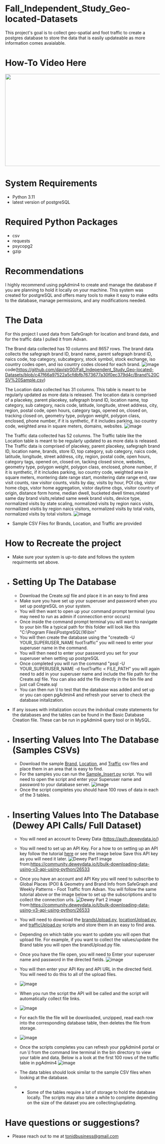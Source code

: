 # Fall_Independent_Study_Geo-located-Datasets
This project's goal is to collect geo-spatial and foot traffic to create a postgres database to store the data that is easily updateable as more information comes avaialable. 

# How-To Video Here
[<img src="https://img.youtube.com/vi/nlyKeS9mQcQ/hqdefault.jpg" width="600" height="300"
/>](https://www.youtube.com/embed/nlyKeS9mQcQ)
# System Requirements
- Python 3.11
- latest version of postgreSQL

# Required Python Packages
- csv
- requests
- psycopg2
- gzip

# Recommendations 
I highly recommend using pgAdmin4 to create and manage the database if you are planning to hold it locally on your machine. This system was created for postgreSQL and offers many tools to make it easy to make edits to the database, manage permissions, and any modifications needed. 

# The Data
For this project I used data from SafeGraph for location and brand data, and for the traffic data I pulled it from Advan.

The Brand data collected has 10 columns and 8657 rows. The brand data collects the safegraph brand ID, brand name, parent safegraph brand ID, naics code, top category, subcategory, stock symbol, stock exchange, iso country codes open, and iso country codes closed for each brand. 
![image](https://github.com/davistr00/Fall_Independent_Study_Geo-located-Datasets/assets/125899195/3b425a5e-5ddc-41a8-8dc2-3cf8f2a8de5a)
code(https://github.com/davistr00/Fall_Independent_Study_Geo-located-Datasets/blob/c47f66a97522a5cfdbfb7673677a30f0ec379d4c/Brand%20CSV%20Sample.csv)

The Location data collected has 31 columns. This table is meant to be regularly updated as more data is released. The location data is comprised of a placekey, parent placekey, safegraph brand ID, location name, top category, sub category, nacis code, latitude, longitude, street address, city, region, postal code, open hours, category tags, opened on, closed on, tracking closed on, geometry type, polygon weight, polygon class, enclosed, phone number, if it is synthetic, if it includes parking, iso country code, weighted area in square meters, domains, websites. 
![image](https://github.com/davistr00/Fall_Independent_Study_Geo-located-Datasets/assets/125899195/f731ffdf-de2c-443a-908a-c9707bb7ce6d)

The Traffic data collected has 52 columns. The Traffic table like the Location table is meant to be regularly updated to as more data is released. The Traffic data is comprised of placekey, parent placekey, safegraph brand ID, location name, brands, store ID, top category, sub category, naics code, latitude, longitude, street address, city, region, postal code, open hours, category tags, opened on, closed on, tacking closed since, websites, geometry type, polygon weight, polygon class, enclosed, phone number, if it is synthetic, if it includes parking, iso country code, weighted area in square meters, montering date range start, monitering date range end, raw visit counts, raw visitor counts, visits by day, visits by hour, POI cbg, vistor home cbgs, vistor home aggregation, vistor daytime cbgs, visitor country of origin, distance form home, median dwell, bucketed dwell times,related same day brand visits,related same week brand visits, device type, normalized visits by state scaling, normalized visits by region naics visits, normailized visitis by region naics visitors, normalized visits by total visits, normalized visits by total visitors.
![image](https://github.com/davistr00/Fall_Independent_Study_Geo-located-Datasets/assets/125899195/04f822f5-52c5-484b-9984-85dd367fb400)

* Sample CSV Files for Brands, Location, and Traffic are provided

# How to Recreate the project
- Make sure your system is up-to date and follows the system requirments set above.
- # Setting Up The Database
  - Download the Create.sql file and place it in an easy to find area
  - Make sure you have set up your superuser and password when you set up postgreSQL on your system.
  - You will then want to open up your command prompt terminal (you may need to run as admin if connecction error occurs)
  - Once inside the command prompt terminal you will want to navigate to your bin file a typical path for this folder will look like this "C:\Program Files\PostgreSQL\16\bin"
  - You will then create the database using the "createdb -U YOUR_SUPERUSER_NAME footTraffic" you will need to enter your superuser name in the command.
  - You will then need to enter your password you set for your superuser when setting up postgreSQL
  - Once completed you will run the command "psql -U YOUR_SUPERUSER_NAME -d footTraffic < FILE_PATH" you will again need to add in your superuser name and include the file path for the Create.sql file. You can also add the file directly in the bin file and just call Create.sql
  - You can then run \l to test that the database was added and set up or you can open pgAdmin4 and refresh your server to check the database initalization.

* If any issues with initalization occurs the indvidual create statements for the databases and the tables can be found in the Basic Database Creation file. These can be run in pgAdmin4 query tool or in MySQL.
- # Inserting Values Into The Database (Samples CSVs)
   - Download the sample [Brand](https://github.com/davistr00/Fall_Independent_Study_Geo-located-Datasets/blob/main/Brand%20CSV%20Sample.csv), [Location](https://github.com/davistr00/Fall_Independent_Study_Geo-located-Datasets/blob/main/Location%20CSV%20Sample.csv), and [Traffic](https://github.com/davistr00/Fall_Independent_Study_Geo-located-Datasets/blob/main/Traffic%20CSV%20Sample.csv) csv files and place them in an area that is easy to find.
   - For the samples you can run the [Sample_Insert.py](Sample_Insert.py) script. You will need to open the script and enter your Superuser name and password to your database server.
     ![image](https://github.com/davistr00/Fall_Independent_Study_Geo-located-Datasets/assets/125899195/0a8ca067-7c2e-48c3-aed5-86e70386403f)
   - Once the script completes you should have 100 rows of data in each of the 3 tables. 

- # Inserting Values Into The Database (Dewey API Calls/ Full Dataset)
    - You will need an account to Dewey Data (https://auth.deweydata.io/)
    - You will need to set up an API Key. For a how to on setting up an API key follow the tutorial [here](https://community.deweydata.io/t/bulk-downloading-data-using-v3-api-using-python/26533) or see the image below Save this API key as you will need it later.
      ![Dewey Part1](https://github.com/davistr00/Fall_Independent_Study_Geo-located-Datasets/assets/125899195/cb4b87ca-0257-461e-bc75-8842f8760d5a)
      image from:https://community.deweydata.io/t/bulk-downloading-data-using-v3-api-using-python/26533

    - Once you have an account and API Key you will need to subscribe to Global Places (POI) & Geometry and Brand Info from SafeGraph and Weekly Patterns - Foot Traffic from Advan. You will follow the same tutorial above or the image below to set up the subscriptions and to collect the connection urls.
      ![Dewey Part 2](https://github.com/davistr00/Fall_Independent_Study_Geo-located-Datasets/assets/125899195/e2b4625b-74e5-4110-8720-40eced3a8333)
      image from:https://community.deweydata.io/t/bulk-downloading-data-using-v3-api-using-python/26533
    - You will need to download the [brandsUpload.py](brandsUpload.py), [locationUpload.py](locationUpload.py), and [trafficUpload.py](trafficUpload.py) scripts and store them in an easy to find area.
    - Depending on which table you want to update you will open that upload file. For example, if you want to collect the values/update the Brand table you will open the brandUpload.py file.
    - Once you have the file open, you will need to Enter your superuser name and password in the directed fields.
      ![image](https://github.com/davistr00/Fall_Independent_Study_Geo-located-Datasets/assets/125899195/b6002ef4-beab-418b-bca0-32b210a33c1f)

    - You will then enter your API Key and API URL in the directed field. You will need to do this to all of the upload files.
    - 
      ![image](https://github.com/davistr00/Fall_Independent_Study_Geo-located-Datasets/assets/125899195/d974deeb-1836-4b7c-acac-c334205e55d9)

    - When you run the script the API will be called and the script will automatically collect file links.
    - 
      ![image](https://github.com/davistr00/Fall_Independent_Study_Geo-located-Datasets/assets/125899195/383df87c-052a-4477-a86b-4c3103e90e98)

    - For each file the file will be downloaded, unzipped, read each row into the corresponding database table, then deletes the file from storage.
    - 
      ![image](https://github.com/davistr00/Fall_Independent_Study_Geo-located-Datasets/assets/125899195/5b925fcc-12b6-4578-97e7-3c276bd0693e)
    - Once the scripts completes you can refresh your pgAdmin4 portal or run \l from the command line terminal in the bin directory to view your table and data. Below is a look at the first 100 rows of the traffic table in pgAdmin4
      ![image](https://github.com/davistr00/Fall_Independent_Study_Geo-located-Datasets/assets/125899195/991a0c4f-7e4b-42bd-8731-5eb33649a49e)

    - The data tables should look similar to the sample CSV files when looking at the database. 
    - * Some of the tables require a lot of storage to hold the database locally. The scripts may also take a while to complete depending on the size of the dataset you are collecting/updating.

# Have questions or suggestions?
  - Please reach out to me at tonidbusiness@gmail.com

